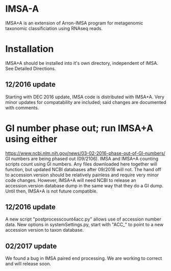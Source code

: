 # IMSA-A
IMSA+A is an extension of Arron-IMSA program for metagenomic taxonomic classificiation using RNAseq reads. 
# Installation
IMSA+A should be installed into it's own directory, independent of IMSA.
See Detailed Directions.
## 12/2016 update
Starting with DEC 2016 update, IMSA code is distributed with IMSA+A.
Very minor updates for compatability are included; said changes are documented with comments.
# GI number phase out; run IMSA+A using either
https://www.ncbi.nlm.nih.gov/news/03-02-2016-phase-out-of-GI-numbers/
GI numbers are being phased out (09/2106).  IMSA and IMSA+A counting scripts count using GI numbers.
Any files downloaded here together will function, but updated NCBI databases after 09/2016 will not.
The hand off to accession.version should be relatively painless and require very minor code changes.  However, IMSA+A will need NCBI to release an accession.version database dump in the same way that they do a GI dump.  Until then, IMSA+A is not future compatible.
## 12/2016 update
A new script "postprocesscount4acc.py" allows use of accession number data.
New options in systemSettings.py, start with "ACC_" to point to a new accession version to taxon database.
## 02/2017 update
We found a bug in IMSA paired end processing.  We are working to correct and will release soon.
